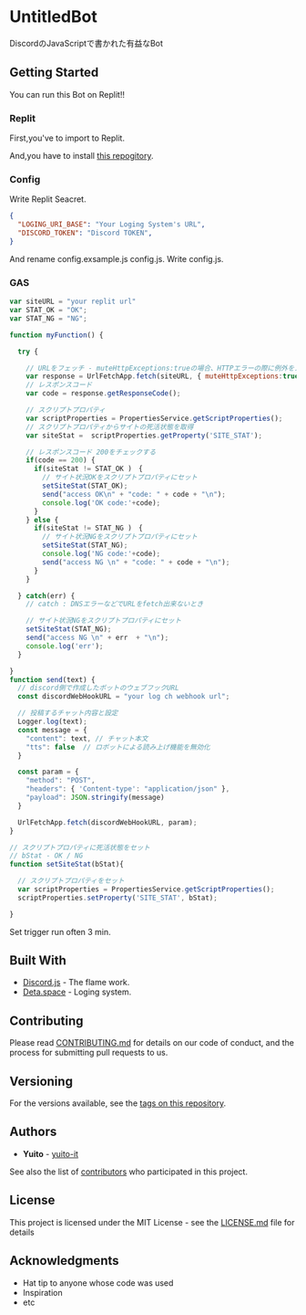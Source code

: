 # UntitledBot

DiscordのJavaScriptで書かれた有益なBot

## Getting Started

You can run this Bot on Replit!!

### Replit

First,you've to import to Replit.

And,you have to install [this repogitory](https://github.com/yuito-it/UntitledBot-Loging).

### Config

Write Replit Seacret.
```json
{
  "LOGING_URI_BASE": "Your Loging System's URL",
  "DISCORD_TOKEN": "Discord TOKEN",
}
```
And rename config.exsample.js config.js.
Write config.js.

### GAS
```javascript
var siteURL = "your replit url"
var STAT_OK = "OK";
var STAT_NG = "NG";

function myFunction() {

  try {

    // URLをフェッチ - muteHttpExceptions:trueの場合、HTTPエラーの際に例外をスローしない
    var response = UrlFetchApp.fetch(siteURL, { muteHttpExceptions:true });
    // レスポンスコード
    var code = response.getResponseCode();

    // スクリプトプロパティ
    var scriptProperties = PropertiesService.getScriptProperties();
    // スクリプトプロパティからサイトの死活状態を取得
    var siteStat =  scriptProperties.getProperty('SITE_STAT');

    // レスポンスコード 200をチェックする
    if(code == 200) {
      if(siteStat != STAT_OK )　{
        // サイト状況OKをスクリプトプロパティにセット
        setSiteStat(STAT_OK);
        send("access OK\n" + "code: " + code + "\n");
        console.log('OK code:'+code);
      } 
    } else {
      if(siteStat != STAT_NG )　{
        // サイト状況NGをスクリプトプロパティにセット
        setSiteStat(STAT_NG);
        console.log('NG code:'+code);
        send("access NG \n" + "code: " + code + "\n");
      }
    }

  } catch(err) {
    // catch : DNSエラーなどでURLをfetch出来ないとき

    // サイト状況NGをスクリプトプロパティにセット
    setSiteStat(STAT_NG);
    send("access NG \n" + err  + "\n");
    console.log('err');
  }

}
function send(text) {
  // discord側で作成したボットのウェブフックURL
  const discordWebHookURL = "your log ch webhook url";

  // 投稿するチャット内容と設定
  Logger.log(text);
  const message = {
    "content": text, // チャット本文
    "tts": false  // ロボットによる読み上げ機能を無効化
  }

  const param = {
    "method": "POST",
    "headers": { 'Content-type': "application/json" },
    "payload": JSON.stringify(message)
  }

  UrlFetchApp.fetch(discordWebHookURL, param);
}

// スクリプトプロパティに死活状態をセット
// bStat - OK / NG
function setSiteStat(bStat){

  // スクリプトプロパティをセット
  var scriptProperties = PropertiesService.getScriptProperties();
  scriptProperties.setProperty('SITE_STAT', bStat);

}
```
Set trigger run often 3 min.

## Built With

* [Discord.js](https://discordjs.dev/#/) - The flame work.
* [Deta.space](https://deta.space/) - Loging system.

## Contributing

Please read [CONTRIBUTING.md](https://gist.github.com/PurpleBooth/b24679402957c63ec426) for details on our code of conduct, and the process for submitting pull requests to us.

## Versioning

For the versions available, see the [tags on this repository](https://github.com/yuito-it/UntitledBot/tags). 

## Authors

* **Yuito** - [yuito-it](https://github.com/yuito-it)

See also the list of [contributors](https://github.com/your/project/contributors) who participated in this project.

## License

This project is licensed under the MIT License - see the [LICENSE.md](LICENSE.md) file for details

## Acknowledgments

* Hat tip to anyone whose code was used
* Inspiration
* etc
